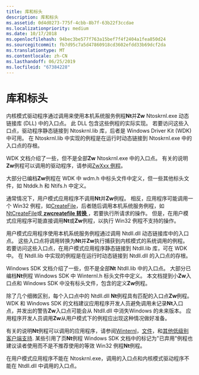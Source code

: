 ```yaml
---
title: 库和标头
description: 库和标头
ms.assetid: 0d4d0273-775f-4cbb-8b7f-63b22f3ccdae
ms.localizationpriority: medium
ms.date: 10/17/2018
ms.openlocfilehash: 94bec3be577f763a15bef7f4f2404a1fea850d24
ms.sourcegitcommit: fb7d95c7a5d47860918cd3602efdd33b69dcf2da
ms.translationtype: MT
ms.contentlocale: zh-CN
ms.lasthandoff: 06/25/2019
ms.locfileid: "67384228"
---
```

# <a name="libraries-and-headers"></a>库和标头


内核模式驱动程序通过调用来使用本机系统服务例程**Nt**并**Zw** Ntoskrnl.exe 动态链接库 (DLL) 中的入口点。 此 DLL 包含这些例程的实际实现。 若要访问这些入口点，驱动程序静态链接到 Ntoskrnl.lib 库，后者是 Windows Driver Kit (WDK) 中可用。 在 Ntoskrnl.lib 中实现的例程是在运行时动态链接到 Ntoskrnl.exe 中的入口点的存根。

WDK 文档介绍了一些，但不是全部**Zw** Ntoskrnl.exe 中的入口点。 有关的说明**Zw**例程可以调用的驱动程序，请参阅[ZwXxx 例程](https://docs.microsoft.com/previous-versions/windows/hardware/drivers/ff567122(v=vs.85))。

大部分已编档**Zw**例程在 WDK 中 wdm.h 中标头文件中定义，但一些其他标头文件，如 Ntddk.h 和 Ntifs.h 中定义。

通常情况下，用户模式应用程序不调用**Nt**并**Zw**例程。 相反，应用程序可能调用一个 Win32 例程，如[CreateFile](https://go.microsoft.com/fwlink/p/?linkid=152795)，后者随后调用本机系统服务例程，如[NtCreateFile](https://go.microsoft.com/fwlink/p/?linkid=157250)或[ **zwcreatefile 转换** ](https://docs.microsoft.com/windows-hardware/drivers/ddi/content/ntifs/nf-ntifs-ntcreatefile)，若要执行所请求的操作。 但是，在用户模式应用程序可能直接调用**Nt**或**Zw**例程，以执行 Win32 例程不支持的操作。

用户模式应用程序使用本机系统服务例程通过调用 Ntdll.dll 动态链接库中的入口点。 这些入口点将调用转换为**Nt**并**Zw**执行捕获到内核模式的系统调用的例程。 若要访问这些入口点，在用户模式应用程序静态链接到 Ntdll.lib 库，可在 WDK 中。 在 Ntdll.lib 中实现的例程是在运行时动态链接到 Ntdll.dll 的入口点的存根。

Windows SDK 文档介绍了一些，但不是全部**Nt** Ntdll.lib 中的入口点。 大部分已编档**Nt**例程 Windows SDK 中 Winternl.h 标头文件中定义。 本文档提到小**Zw**入口点和 Windows SDK 中没有标头文件，包含的定义**Zw**例程。

除了几个细微区别，每个入口点中的 Ntdll.dll **Nt**例程具有匹配的入口点**Zw**例程。 WDK 和 Windows SDK 的文档建议应用程序开发人员避免调用未记录**Nt**入口点，并发出的警告**Zw**入口点可能会从 Ntdll.dll 中消失Windows 的未来版本。 应用程序开发人员调用**Zw**从用户模式下的例程应出现这种情况做好准备。

有关的说明**Nt**例程可以调用的应用程序，请参阅[Winternl](https://go.microsoft.com/fwlink/p/?linkid=157253)，[文件](https://go.microsoft.com/fwlink/p/?linkid=157254)，和[其他低级别客户端支持](https://go.microsoft.com/fwlink/p/?linkid=157255). 某些引用了页**Nt**例程 Windows SDK 文档中的标记为"已弃用"例程也建议读者使用而不是不推荐使用的等效 Win32 例程**Nt**例程。

在用户模式应用程序不能在 Ntoskrnl.exe，调用的入口点和内核模式驱动程序不能在 Ntdll.dll 中调用的入口点。

 

 




